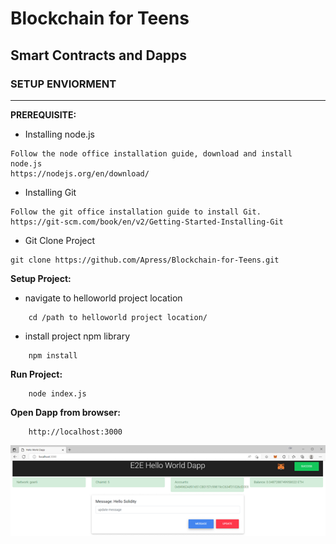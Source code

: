 # Blockchain for Teens

## Smart Contracts and Dapps
### SETUP ENVIORMENT
---
**PREREQUISITE:**

- Installing node.js
```shell
Follow the node office installation guide, download and install node.js
https://nodejs.org/en/download/
```
- Installing Git
```shell
Follow the git office installation guide to install Git.  
https://git-scm.com/book/en/v2/Getting-Started-Installing-Git
```
- Git Clone Project
```shell
git clone https://github.com/Apress/Blockchain-for-Teens.git
```
**Setup Project:**
- navigate to helloworld project location
```shell
    cd /path to helloworld project location/
```
- install project npm library
```shell
    npm install
```
**Run Project:**
```shell
    node index.js
```
**Open Dapp from browser:**
```shell
    http://localhost:3000
```

![img](https://github.com/Apress/Blockchain-for-Teens/blob/master/screen/Dapp.png)